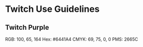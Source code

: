 # Twitch Use Guidelines

## Twitch Purple
RGB: 100, 65, 164 
Hex: #6441A4 
CMYK: 69, 75, 0, 0 
PMS: 2665C
